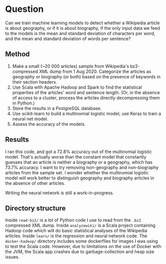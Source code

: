 # Question
Can we train machine learning models to detect whether a Wikipedia article is about geography, or if it is about biography, if the only input data we feed to the models is the mean and standard deviation of characters per word, and the mean and standard deviation of words per sentence?

## Method
1. Make a small (~20 000 articles) sample from Wikipedia's bz2-compressed XML dump from 1 Aug 2020. Categorize the articles as geography or biography (or both) based on the presence of keywords in their section headers.
2. Use Scala with Apache Hadoop and Spark to find the statistical properties of the articles' word and sentence length. (Or, in the absence of access to a cluster, process the articles directly decompressing them in Python.)
3. Store the results in a PostgreSQL database.
4. Use scikit-learn to build a multinomial logistic model; use Keras to train a neural net model. 
5. Assess the accuracy of the models.

## Results
I ran this code, and got a 72.8% accuracy out of the multinomial logistic model. That's actually worse than the constant model that constantly guesses that an article is neither a biography or a geography, which has 73.7% accuracy.
I want to try removing non-geography and non-biography articles from the sample set. I wonder whether the multinomial logistic model will work better to distinguish geography and biography articles in the absence of other articles.

Writing the neural network is still a work-in-progress.

## Directory structure
Inside `read-bz2/` is a lot of Python code I use to read from the `.bz2` compressed XML dump. Inside `analyzewiki/` is a Scala project containing Hadoop code which will do basic statistical analyses of the Wikipedia articles. Inside `learn/` is the regression and neural network code. The `docker-hadoop/` directory includes some dockerfiles for images I was using to test the Scala code. However, due to limitations on the use of Docker with the JVM, the Scala app crashes due to garbage-collection and heap size issues.
